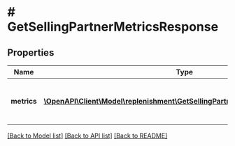 # # GetSellingPartnerMetricsResponse

## Properties

Name | Type | Description | Notes
------------ | ------------- | ------------- | -------------
**metrics** | [**\OpenAPI\Client\Model\replenishment\GetSellingPartnerMetricsResponseMetric[]**](GetSellingPartnerMetricsResponseMetric.md) | A list of metrics data for the selling partner. | [optional]

[[Back to Model list]](../../README.md#models) [[Back to API list]](../../README.md#endpoints) [[Back to README]](../../README.md)
